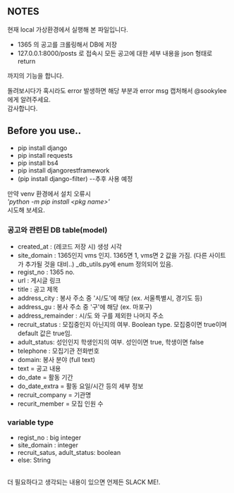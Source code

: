 ## NOTES
현재 local 가상환경에서 실행해 본 파일입니다.<br>
 - 1365 의 공고를 크롤링해서 DB에 저장
 - 127.0.0.1:8000/posts 로 접속시 모든 공고에 대한 세부 내용을 json 형태로 return 

까지의 기능을 합니다. <br>

돌려보시다가 혹시라도 error 발생하면 해당 부분과 error msg 캡처해서 @sookylee 에게 알려주세요.<br>
감사합니다.

## Before you use..
- pip install django
- pip install requests
- pip install bs4
- pip install djangorestframework
- (pip install django-filter) --추후 사용 예정


만약 venv 환경에서 설치 오류시 <br>
    *'python -m pip install \<pkg name>'* <br>
시도해 보세요.

### 공고와 관련된 DB table(model)
* created_at : (레코드 저장 시) 생성 시각
* site_domain : 1365인지 vms 인지. 1365면 1, vms면 2 값을 가짐. (다른 사이트가 추가될 것을 대비..) _db_utils.py에 enum 정의되어 있음.
* regist_no : 1365 no.
* url : 게시글 링크
* title : 공고 제목
* address_city : 봉사 주소 중 '시/도'에 해당 (ex. 서울특별시, 경기도 등)
* address_gu : 봉사 주소 중 '구'에 해당 (ex. 마포구)
* address_remainder : 시/도 와 구를 제외한 나머지 주소
* recruit_status : 모집중인지 아닌지의 여부. Boolean type. 모집중이면 true이며 default 값은 true임.
* adult_status: 성인인지 학생인지의 여부. 성인이면 true, 학생이면 false
* telephone : 모집기관 전화번호
* domain: 봉사 분야 (full text)
* text = 공고 내용
* do_date = 활동 기간
* do_date_extra = 활동 요일/시간 등의 세부 정보
* recruit_company = 기관명
* recurit_member = 모집 인원 수

### variable type
 - regist_no : big integer
 - site_domain : integer
 - recruit_satus, adult_status: boolean
 - else: String

<br>더 필요하다고 생각되는 내용이 있으면 언제든 SLACK ME!.
